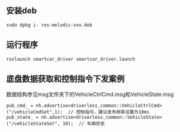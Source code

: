 ## 安装deb
```
sudo dpkg i- ros-melodic-xxx.deb
```

## 运行程序
```
roslaunch smartcar_driver smartcar_driver.launch
```

## 底盘数据获取和控制指令下发案例
数据结构参见msg文件夹下的VehicleCtrlCmd.msg和VehicleState.msg
```
pub_cmd_ = nh.advertise<driverless_common::VehicleCtrlCmd>("/vehicleCmdSet",1);  // 控制指令，建议发布频率设置为10ms
pub_state_ = nh.advertise<driverless_common::VehicleState>("/vehicleStateSet", 10);  // 车辆状态
```
